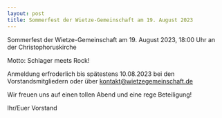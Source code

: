 ```yaml
---
layout: post
title: Sommerfest der Wietze-Gemeinschaft am 19. August 2023 
---
```

Sommerfest der Wietze-Gemeinschaft am 19. August 2023, 18:00 Uhr an der Christophoruskirche

Motto: Schlager meets Rock!

Anmeldung erfroderlich bis spätestens 10.08.2023 bei den Vorstandsmitgliedern oder über kontakt@wietzegemeinschaft.de

Wir freuen uns auf einen tollen Abend und eine rege Beteiligung!

Ihr/Euer Vorstand
